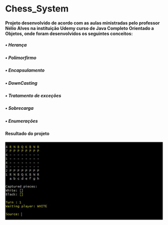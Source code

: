 # Chess_System
#### Projeto desenvolvido de acordo com as aulas ministradas pelo professor Nélio Alves na instituição Udemy curso de Java Completo Orientado a Objetos, onde foram desenvolvidos os seguintes conceitos:

##### • Herança
##### • Polimorfirmo
##### • Encapsulamento
##### • DownCasting
##### • Tratamento de exceções
##### • Sobrecarga
##### • Enumerações

#### Resultado do projeto

![Program exemple](https://github.com/AlanGustav0/Chess_System/blob/master/board_image.JPG)





